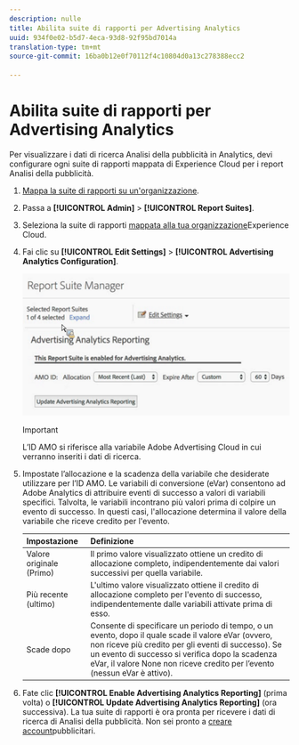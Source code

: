 ```yaml
---
description: nulle
title: Abilita suite di rapporti per Advertising Analytics
uuid: 934f0e02-b5d7-4eca-93d8-92f95bd7014a
translation-type: tm+mt
source-git-commit: 16ba0b12e0f70112f4c10804d0a13c278388ecc2

---
```



# Abilita suite di rapporti per Advertising Analytics

Per visualizzare i dati di ricerca Analisi della pubblicità in Analytics, devi configurare ogni suite di rapporti mappata di Experience Cloud per i report Analisi della pubblicità.

1. [Mappa la suite di rapporti su un'organizzazione](https://marketing.adobe.com/resources/help/en_US/mcloud/map-report-suite.html).
1. Passa a **[!UICONTROL Admin]** &gt; **[!UICONTROL Report Suites]**.

1. Seleziona la suite di rapporti [mappata alla tua organizzazione](https://marketing.adobe.com/resources/help/en_US/mcloud/map-report-suite.html)Experience Cloud.
1. Fai clic su **[!UICONTROL Edit Settings]** &gt; **[!UICONTROL Advertising Analytics Configuration]**.

   ![](assets/aa_reporting.png)

   >[!IMPORTANT]
   >
   >L’ID AMO si riferisce alla variabile Adobe Advertising Cloud in cui verranno inseriti i dati di ricerca.

1. Impostate l’allocazione e la scadenza della variabile che desiderate utilizzare per l’ID AMO. Le variabili di conversione (eVar) consentono ad Adobe Analytics di attribuire eventi di successo a valori di variabili specifici. Talvolta, le variabili incontrano più valori prima di colpire un evento di successo. In questi casi, l'allocazione determina il valore della variabile che riceve credito per l'evento.

   | Impostazione | Definizione |
   |--- |--- |
   | Valore originale (Primo) | Il primo valore visualizzato ottiene un credito di allocazione completo, indipendentemente dai valori successivi per quella variabile. |
   | Più recente (ultimo) | L'ultimo valore visualizzato ottiene il credito di allocazione completo per l'evento di successo, indipendentemente dalle variabili attivate prima di esso. |
   | Scade dopo | Consente di specificare un periodo di tempo, o un evento, dopo il quale scade il valore eVar (ovvero, non riceve più credito per gli eventi di successo).  Se un evento di successo si verifica dopo la scadenza eVar, il valore None non riceve credito per l’evento (nessun eVar è attivo). |

1. Fate clic **[!UICONTROL Enable Advertising Analytics Reporting]** (prima volta) o **[!UICONTROL Update Advertising Analytics Reporting]** (ora successiva). La tua suite di rapporti è ora pronta per ricevere i dati di ricerca di Analisi della pubblicità. Non sei pronto a [creare account](/help/integrate/c-advertising-analytics/c-adanalytics-workflow/aa-create-ad-account.md)pubblicitari.

